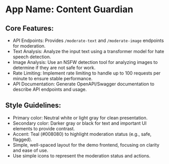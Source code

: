 # **App Name**: Content Guardian

## Core Features:

- API Endpoints: Provides `/moderate-text` and `/moderate-image` endpoints for moderation.
- Text Analysis: Analyze the input text using a transformer model for hate speech detection.
- Image Analysis: Use an NSFW detection tool for analyzing images to determine if they are not safe for work.
- Rate Limiting: Implement rate limiting to handle up to 100 requests per minute to ensure stable performance.
- API Documentation: Generate OpenAPI/Swagger documentation to describe API endpoints and usage.

## Style Guidelines:

- Primary color: Neutral white or light gray for clean presentation.
- Secondary color: Darker gray or black for text and important UI elements to provide contrast.
- Accent: Teal (#008080) to highlight moderation status (e.g., safe, flagged).
- Simple, well-spaced layout for the demo frontend, focusing on clarity and ease of use.
- Use simple icons to represent the moderation status and actions.